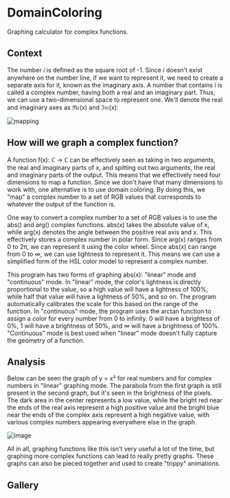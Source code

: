 # DomainColoring

Graphing calculator for complex functions.

## Context

The number 𝑖 is defined as the square root of -1. Since 𝑖 doesn't exist anywhere on the number line, if we want to represent it, we need to create a separate axis for it, known as the imaginary axis. A number that contains i is called a complex number, having both a real and an imaginary part. Thus, we can use a two-dimensional space to represent one. We'll denote the real and imaginary axes as ℜ𝔢(x) and ℑ𝔪(x):

![mapping](https://github.com/eners49/DomainColoring/assets/32853967/c1ecf1b8-72c9-4855-b526-2c609360f040)

## How will we graph a complex function?

A function f(x): ℂ → ℂ can be effectively seen as taking in two arguments, the real and imaginary parts of x, and spitting out two arguments, the real and imaginary parts of the output. This means that we effectively need four dimensions to map a function. Since we don't have that many dimensions to work with, one alternative is to use domain coloring. By doing this, we "map" a complex number to a set of RGB values that corresponds to whatever the output of the function is.

One way to convert a complex number to a set of RGB values is to use the abs() and arg() complex functions. abs(x) takes the absolute value of x, while arg(x) denotes the angle between the positive real axis and x. This effectively stores a complex number in polar form. Since arg(x) ranges from 0 to 2π, we can represent it using the color wheel. Since abs(x) can range from 0 to ∞, we can use lightness to represent it. This means we can use a simplified form of the HSL color model to represent a complex number.

This program has two forms of graphing abs(x): "linear" mode and "continuous" mode. In "linear" mode, the color's lightness is directly proportional to the value, so a high value will have a lightness of 100%, while half that value will have a lightness of 50%, and so on. The program automatically calibrates the scale for this based on the range of the function. In "continuous" mode, the program uses the arctan function to assign a color for every number from 0 to infinity. 0 will have a brightess of 0%, 1 will have a brightness of 50%, and ∞ will have a brightness of 100%. "Continuous" mode is best used when "linear" mode doesn't fully capture the geometry of a function.

## Analysis

Below can be seen the graph of y = x² for real numbers and for complex numbers in "linear" graphing mode. The parabola from the first graph is still present in the second graph, but it's seen in the brightness of the pixels. The dark area in the center represents a low value, while the bright red near the ends of the real axis represent a high positive value and the bright blue near the ends of the complex axis represent a high negative value, with various complex numbers appearing everywhere else in the graph.

![image](https://github.com/eners49/DomainColoring/assets/32853967/9e31c21c-02bd-4bee-9243-75eccfb87480)

All in all, graphing functions like this isn't very useful a lot of the time, but graphing more complex functions can lead to really pretty graphs. These graphs can also be pieced together and used to create "trippy" animations.

## Gallery
